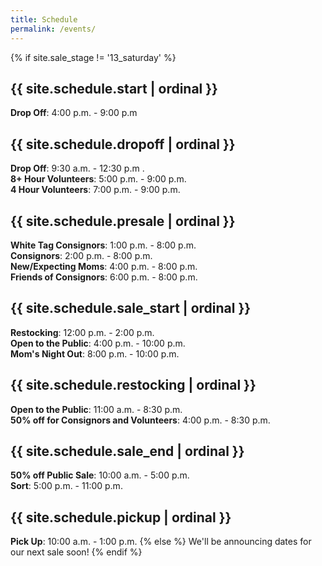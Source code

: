 ```yaml
---
title: Schedule
permalink: /events/
---
```


{% if site.sale_stage != '13_saturday' %}
## {{ site.schedule.start | ordinal }}

**Drop Off**: 4:00 p.m. - 9:00 p.m

## {{ site.schedule.dropoff | ordinal }}

**Drop Off**: 9:30 a.m. - 12:30 p.m .  
**8+ Hour Volunteers**: 5:00 p.m. - 9:00 p.m.  
**4 Hour Volunteers**: 7:00 p.m. - 9:00 p.m.

## {{ site.schedule.presale | ordinal }}

**White Tag Consignors**: 1:00 p.m. - 8:00 p.m.  
**Consignors**: 2:00 p.m. - 8:00 p.m.  
**New/Expecting Moms**: 4:00 p.m. - 8:00 p.m.  
**Friends of Consignors**: 6:00 p.m. - 8:00 p.m.

## {{ site.schedule.sale_start | ordinal }}

**Restocking**: 12:00 p.m. - 2:00 p.m.  
**Open to the Public**: 4:00 p.m. - 10:00 p.m.  
**Mom's Night Out**: 8:00 p.m. - 10:00 p.m.

## {{ site.schedule.restocking | ordinal }}

**Open to the Public**: 11:00 a.m. - 8:30 p.m.  
**50% off for Consignors and Volunteers**: 4:00 p.m. - 8:30 p.m.

## {{ site.schedule.sale_end | ordinal }}

**50% off Public Sale**: 10:00 a.m. - 5:00 p.m.  
**Sort**: 5:00 p.m. - 11:00 p.m.

## {{ site.schedule.pickup | ordinal }}

**Pick Up**: 10:00 a.m. - 1:00 p.m.
{% else %}
We'll be announcing dates for our next sale soon!
{% endif %}
